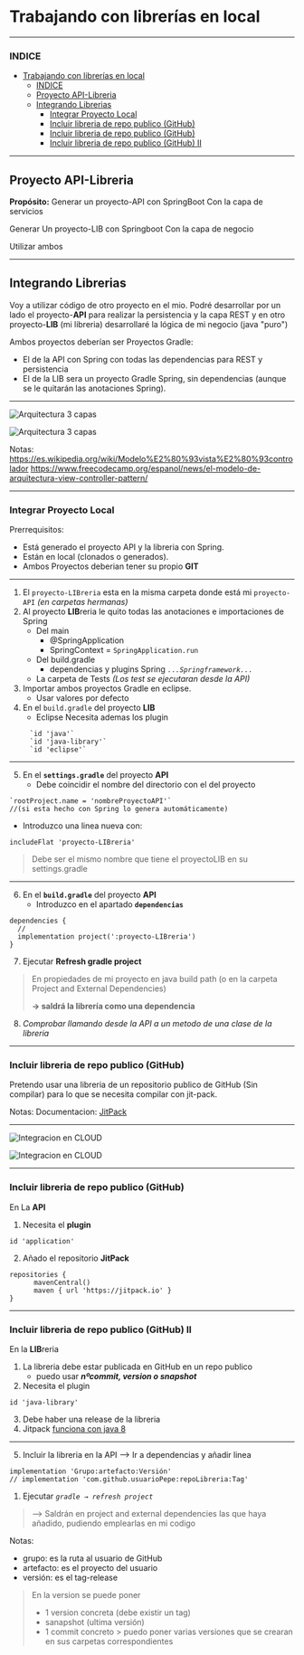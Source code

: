 # Trabajando con librerías en local

---

### INDICE

- [Trabajando con librerías en local](#trabajando-con-librerías-en-local)
    - [INDICE](#indice)
  - [Proyecto API-Libreria](#proyecto-api-libreria)
  - [Integrando Librerias](#integrando-librerias)
    - [Integrar Proyecto Local](#integrar-proyecto-local)
    - [Incluir libreria de repo publico (GitHub)](#incluir-libreria-de-repo-publico-github)
    - [Incluir libreria de repo publico (GitHub)](#incluir-libreria-de-repo-publico-github-1)
    - [Incluir libreria de repo publico (GitHub) II](#incluir-libreria-de-repo-publico-github-ii)

---

## Proyecto API-Libreria

**Propósito:**
Generar un proyecto-API con SpringBoot Con la capa de servicios

Generar Un proyecto-LIB con Springboot Con la capa de negocio

Utilizar ambos

---

## Integrando Librerias

Voy a utilizar código de otro proyecto en el mio. Podré desarrollar por un lado el proyecto-**API** para realizar la persistencia y la capa REST y en otro proyecto-**LIB** (mi libreria) desarrollaré la lógica de mi negocio (java "puro")

Ambos proyectos deberían ser Proyectos Gradle:

- El de la API con Spring con todas las dependencias para REST y persistencia
- El de la LIB sera un proyecto Gradle Spring, sin dependencias (aunque se le quitarán las anotaciones Spring).

---

<img title="Arquitectura 3 capas" src="./ApuntesYEjemplos/Sesion5/Recursos/Capas.drawio.png">

![Arquitectura 3 capas](./Recursos/Capas.drawio.png)

Notas:
https://es.wikipedia.org/wiki/Modelo%E2%80%93vista%E2%80%93controlador
https://www.freecodecamp.org/espanol/news/el-modelo-de-arquitectura-view-controller-pattern/


---

### Integrar Proyecto Local

Prerrequisitos:

- Está generado el proyecto API y la libreria con Spring.
- Están en local (clonados o generados).
- Ambos Proyectos deberian tener su propio **GIT**

---

1. El `proyecto-LIBreria` esta en la misma carpeta donde está mi `proyecto-API` _(en carpetas hermanas)_
2. Al proyecto **LIB**reria le quito todas las anotaciones e importaciones de Spring
   - Del main
     - @SpringApplication
     - SpringContext = `SpringApplication.run`
   - Del build.gradle
     - dependencias y plugins Spring  _`...Springframework...`_
   - La carpeta de Tests _(Los test se ejecutaran desde la API)_
3. Importar ambos proyectos Gradle en eclipse.
   - Usar valores por defecto
4. En el `build.gradle` del proyecto **LIB**
   - Eclipse Necesita ademas los plugin
```
     `id 'java'`
     `id 'java-library'`
     `id 'eclipse'`
```

---

5. En el **`settings.gradle`** del proyecto **API**
   - Debe coincidir el nombre del directorio con el del proyecto
```
`rootProject.name = 'nombreProyectoAPI'` 
//(si esta hecho con Spring lo genera automáticamente)
```
   - Introduzco una linea nueva con:
```
includeFlat 'proyecto-LIBreria'
```
> Debe ser el mismo nombre que tiene el proyectoLIB en su settings.gradle

---

6. En el **`build.gradle`** del proyecto **API**
   - Introduzco en el apartado **`dependencias`**
```
dependencies {
  //
  implementation project(':proyecto-LIBreria')
}
```
7. Ejecutar **Refresh gradle project**
> En propiedades de mi proyecto en java build path (o en la carpeta Project and External Dependencies) 
> 
> **→ saldrá la librería como una dependencia**

8. _Comprobar llamando desde la API a un metodo de una clase de la libreria_

---

### Incluir libreria de repo publico (GitHub)

Pretendo usar una libreria de un repositorio publico de GitHub (Sin compilar) para lo que se necesita compilar con jit-pack.

Notas:
Documentacion: [JitPack](https://docs.jitpack.io/building/)

---

<img title="Integracion en CLOUD" src="./ApuntesYEjemplos/Sesion5/Recursos/Jitpack.drawio.png">

![Integracion en CLOUD](./Recursos/Jitpack.drawio.png)


---

### Incluir libreria de repo publico (GitHub)
En La **API** 

1. Necesita el **plugin**

```
id 'application'
```
2. Añado el repositorio **JitPack**

```
repositories {
      mavenCentral()
      maven { url 'https://jitpack.io' }
}
```

---

### Incluir libreria de repo publico (GitHub) II
En la **LIB**reria
1.  La libreria debe estar publicada en GitHub en un repo publico
    - puedo usar _**nºcommit, version o snapshot**_
2.  Necesita el plugin
```
id 'java-library'
```
3. Debe haber una release de la libreria
4. Jitpack [funciona con java 8](https://docs.jitpack.io/building/#java-version)

---

5. Incluir la libreria en la API --> Ir a dependencias y añadir linea 
```
implementation 'Grupo:artefacto:Versión'
// implementation 'com.github.usuarioPepe:repoLibreria:Tag'
```
1. Ejecutar _`gradle → refresh project`_
> --> Saldrán en project and external dependencies las que haya añadido, pudiendo emplearlas en mi codigo


Notas:

- grupo: es la ruta al usuario de GitHub 
- artefacto: es el proyecto del usuario 
- versión: es el tag-release 

> En la version se puede poner 
> - 1 version concreta (debe existir un tag)
> - sanapshot (ultima versión) 
> - 1 commit concreto > puedo poner varias versiones que se crearan en sus carpetas correspondientes

